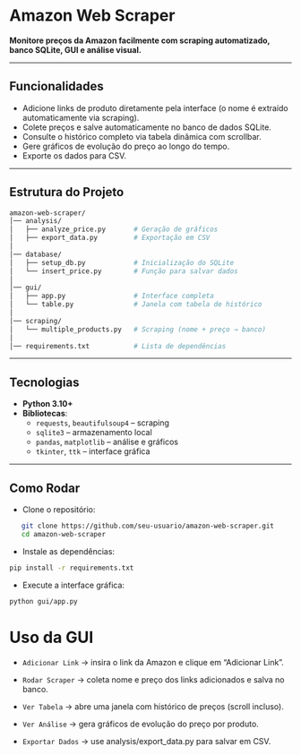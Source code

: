 # Amazon Web Scraper

**Monitore preços da Amazon facilmente com scraping automatizado, banco SQLite, GUI e análise visual.**

---

## Funcionalidades

- Adicione links de produto diretamente pela interface (o nome é extraído automaticamente via scraping).  
- Colete preços e salve automaticamente no banco de dados SQLite.  
- Consulte o histórico completo via tabela dinâmica com scrollbar.  
- Gere gráficos de evolução do preço ao longo do tempo.  
- Exporte os dados para CSV.

---

## Estrutura do Projeto
```bash
amazon-web-scraper/
│── analysis/
│   ├── analyze_price.py       # Geração de gráficos
│   ├── export_data.py         # Exportação em CSV
│
│── database/
│   ├── setup_db.py            # Inicialização do SQLite
│   └── insert_price.py        # Função para salvar dados
│
│── gui/
│   ├── app.py                 # Interface completa
│   └── table.py               # Janela com tabela de histórico
│
│── scraping/
│   └── multiple_products.py   # Scraping (nome + preço → banco)
│
│── requirements.txt           # Lista de dependências
```


---

## Tecnologias

- **Python 3.10+**  
- **Bibliotecas**:
  - `requests`, `beautifulsoup4` – scraping  
  - `sqlite3` – armazenamento local  
  - `pandas`, `matplotlib` – análise e gráficos  
  - `tkinter`, `ttk` – interface gráfica  

---

## Como Rodar

- Clone o repositório:  
```bash
   git clone https://github.com/seu-usuario/amazon-web-scraper.git
   cd amazon-web-scraper
```

- Instale as dependências:
```bash
pip install -r requirements.txt
```

- Execute a interface gráfica:
```bash
python gui/app.py
```

# Uso da GUI

 - `Adicionar Link` → insira o link da Amazon e clique em “Adicionar Link”.

- `Rodar Scraper` → coleta nome e preço dos links adicionados e salva no banco.

- `Ver Tabela` → abre uma janela com histórico de preços (scroll incluso).

- `Ver Análise` → gera gráficos de evolução do preço por produto.

- `Exportar Dados` → use analysis/export_data.py para salvar em CSV.

